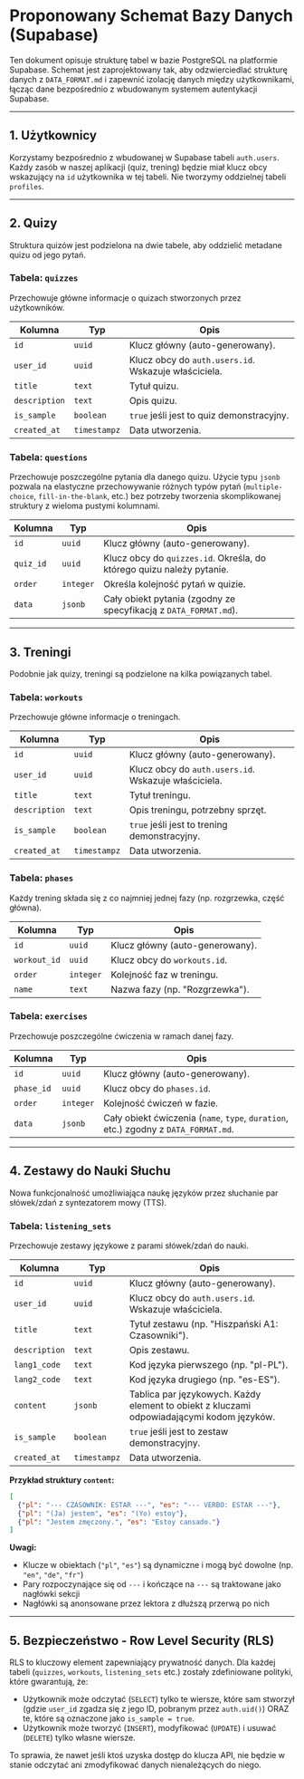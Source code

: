 # Proponowany Schemat Bazy Danych (Supabase)

Ten dokument opisuje strukturę tabel w bazie PostgreSQL na platformie Supabase. Schemat jest zaprojektowany tak, aby odzwierciedlać strukturę danych z `DATA_FORMAT.md` i zapewnić izolację danych między użytkownikami, łącząc dane bezpośrednio z wbudowanym systemem autentykacji Supabase.

---

## 1. Użytkownicy

Korzystamy bezpośrednio z wbudowanej w Supabase tabeli `auth.users`. Każdy zasób w naszej aplikacji (quiz, trening) będzie miał klucz obcy wskazujący na `id` użytkownika w tej tabeli. Nie tworzymy oddzielnej tabeli `profiles`.

---

## 2. Quizy

Struktura quizów jest podzielona na dwie tabele, aby oddzielić metadane quizu od jego pytań.

### Tabela: `quizzes`
Przechowuje główne informacje o quizach stworzonych przez użytkowników.

| Kolumna | Typ | Opis |
|---|---|---|
| `id` | `uuid` | Klucz główny (auto-generowany). |
| `user_id` | `uuid` | Klucz obcy do `auth.users.id`. Wskazuje właściciela. |
| `title` | `text` | Tytuł quizu. |
| `description`| `text` | Opis quizu. |
| `is_sample` | `boolean`| `true` jeśli jest to quiz demonstracyjny. |
| `created_at`| `timestampz`| Data utworzenia. |

### Tabela: `questions`
Przechowuje poszczególne pytania dla danego quizu. Użycie typu `jsonb` pozwala na elastyczne przechowywanie różnych typów pytań (`multiple-choice`, `fill-in-the-blank`, etc.) bez potrzeby tworzenia skomplikowanej struktury z wieloma pustymi kolumnami.

| Kolumna | Typ | Opis |
|---|---|---|
| `id` | `uuid` | Klucz główny (auto-generowany). |
| `quiz_id` | `uuid` | Klucz obcy do `quizzes.id`. Określa, do którego quizu należy pytanie. |
| `order` | `integer`| Określa kolejność pytań w quizie. |
| `data` | `jsonb` | Cały obiekt pytania (zgodny ze specyfikacją z `DATA_FORMAT.md`). |

---

## 3. Treningi

Podobnie jak quizy, treningi są podzielone na kilka powiązanych tabel.

### Tabela: `workouts`
Przechowuje główne informacje o treningach.

| Kolumna | Typ | Opis |
|---|---|---|
| `id` | `uuid` | Klucz główny (auto-generowany). |
| `user_id` | `uuid` | Klucz obcy do `auth.users.id`. Wskazuje właściciela. |
| `title` | `text` | Tytuł treningu. |
| `description`| `text` | Opis treningu, potrzebny sprzęt. |
| `is_sample` | `boolean`| `true` jeśli jest to trening demonstracyjny. |
| `created_at`| `timestampz`| Data utworzenia. |

### Tabela: `phases`
Każdy trening składa się z co najmniej jednej fazy (np. rozgrzewka, część główna).

| Kolumna | Typ | Opis |
|---|---|---|
| `id` | `uuid` | Klucz główny (auto-generowany). |
| `workout_id` | `uuid` | Klucz obcy do `workouts.id`. |
| `order` | `integer`| Kolejność faz w treningu. |
| `name` | `text` | Nazwa fazy (np. "Rozgrzewka"). |

### Tabela: `exercises`
Przechowuje poszczególne ćwiczenia w ramach danej fazy.

| Kolumna | Typ | Opis |
|---|---|---|
| `id` | `uuid` | Klucz główny (auto-generowany). |
| `phase_id` | `uuid` | Klucz obcy do `phases.id`. |
| `order` | `integer`| Kolejność ćwiczeń w fazie. |
| `data` | `jsonb` | Cały obiekt ćwiczenia (`name`, `type`, `duration`, etc.) zgodny z `DATA_FORMAT.md`. |

---

## 4. Zestawy do Nauki Słuchu

Nowa funkcjonalność umożliwiająca naukę języków przez słuchanie par słówek/zdań z syntezatorem mowy (TTS).

### Tabela: `listening_sets`
Przechowuje zestawy językowe z parami słówek/zdań do nauki.

| Kolumna | Typ | Opis |
|---|---|---|
| `id` | `uuid` | Klucz główny (auto-generowany). |
| `user_id` | `uuid` | Klucz obcy do `auth.users.id`. Wskazuje właściciela. |
| `title` | `text` | Tytuł zestawu (np. "Hiszpański A1: Czasowniki"). |
| `description`| `text` | Opis zestawu. |
| `lang1_code` | `text` | Kod języka pierwszego (np. "pl-PL"). |
| `lang2_code` | `text` | Kod języka drugiego (np. "es-ES"). |
| `content` | `jsonb` | Tablica par językowych. Każdy element to obiekt z kluczami odpowiadającymi kodom języków. |
| `is_sample` | `boolean`| `true` jeśli jest to zestaw demonstracyjny. |
| `created_at`| `timestampz`| Data utworzenia. |

**Przykład struktury `content`:**
```json
[
  {"pl": "--- CZASOWNIK: ESTAR ---", "es": "--- VERBO: ESTAR ---"},
  {"pl": "(Ja) jestem", "es": "(Yo) estoy"},
  {"pl": "Jestem zmęczony.", "es": "Estoy cansado."}
]
```

**Uwagi:**
- Klucze w obiektach (`"pl"`, `"es"`) są dynamiczne i mogą być dowolne (np. `"en"`, `"de"`, `"fr"`)
- Pary rozpoczynające się od `---` i kończące na `---` są traktowane jako nagłówki sekcji
- Nagłówki są anonsowane przez lektora z dłuższą przerwą po nich

---

## 5. Bezpieczeństwo - Row Level Security (RLS)

RLS to kluczowy element zapewniający prywatność danych. Dla każdej tabeli (`quizzes`, `workouts`, `listening_sets` etc.) zostały zdefiniowane polityki, które gwarantują, że:
- Użytkownik może odczytać (`SELECT`) tylko te wiersze, które sam stworzył (gdzie `user_id` zgadza się z jego ID, pobranym przez `auth.uid()`) ORAZ te, które są oznaczone jako `is_sample = true`.
- Użytkownik może tworzyć (`INSERT`), modyfikować (`UPDATE`) i usuwać (`DELETE`) tylko własne wiersze.

To sprawia, że nawet jeśli ktoś uzyska dostęp do klucza API, nie będzie w stanie odczytać ani zmodyfikować danych nienależących do niego.

